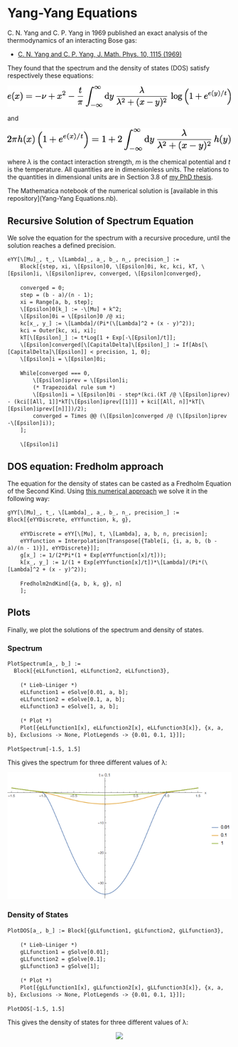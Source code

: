# Yang-Yang Equations

C. N. Yang and C. P. Yang in 1969 published an exact analysis of the thermodynamics of an interacting Bose gas:

- [C. N. Yang and C. P. Yang, J. Math. Phys. 10, 1115 (1969)](http://dx.doi.org/10.1063/1.1664947)

They found that the spectrum and the density of states (DOS) satisfy respectively these equations:

<p align="center">
	<img src="Resources/YangYangSpectrum.png">
</p>

and

<p align="center">
	<img src="Resources/YangYangDOS.png">
</p>

where *λ* is the contact interaction strength, *m* is the chemical potential and *t* is the temperature. All quantities are in dimensionless units. The relations to the quantities in dimensional units are in Section 3.8 of [my PhD thesis](http://etheses.bham.ac.uk/6320/1/Bovo15PhD.pdf).

The Mathematica notebook of the numerical solution is [available in this repository](Yang-Yang Equations.nb).

## Recursive Solution of Spectrum Equation

We solve the equation for the spectrum with a recursive procedure, until the solution reaches a defined precision.

```
eYY[\[Mu]_, t_, \[Lambda]_, a_, b_, n_, precision_] :=
	Block[{step, xi, \[Epsilon]0, \[Epsilon]0i, kc, kci, kT, \[Epsilon]i, \[Epsilon]iprev, converged, \[Epsilon]converged},
	
	converged = 0;
	step = (b - a)/(n - 1);
	xi = Range[a, b, step];
	\[Epsilon]0[k_] := -\[Mu] + k^2;
	\[Epsilon]0i = \[Epsilon]0 /@ xi;
	kc[x_, y_] := \[Lambda]/(Pi*(\[Lambda]^2 + (x - y)^2));
	kci = Outer[kc, xi, xi];
	kT[\[Epsilon]_] := t*Log[1 + Exp[-\[Epsilon]/t]];
	\[Epsilon]converged[\[CapitalDelta]\[Epsilon]_] := If[Abs[\[CapitalDelta]\[Epsilon]] < precision, 1, 0];
	\[Epsilon]i = \[Epsilon]0i;
	
	While[converged === 0,
		\[Epsilon]iprev = \[Epsilon]i;
		(* Trapezoidal rule sum *)
		\[Epsilon]i = \[Epsilon]0i - step*(kci.(kT /@ \[Epsilon]iprev) - (kci[[All, 1]]*kT[\[Epsilon]iprev[[1]]] + kci[[All, n]]*kT[\[Epsilon]iprev[[n]]])/2); 
		converged = Times @@ (\[Epsilon]converged /@ (\[Epsilon]iprev -\[Epsilon]i));
	];
	
	\[Epsilon]i]
```

## DOS equation: Fredholm approach

The equation for the density of states can be casted as a Fredholm Equation of the Second Kind. Using [this numerical approach](../Lieb-Liniger%20Equations) we solve it in the following way:

```
gYY[\[Mu]_, t_, \[Lambda]_, a_, b_, n_, precision_] := Block[{eYYDiscrete, eYYfunction, k, g},
	
	eYYDiscrete = eYY[\[Mu], t, \[Lambda], a, b, n, precision];
	eYYfunction = Interpolation[Transpose[{Table[i, {i, a, b, (b - a)/(n - 1)}], eYYDiscrete}]];
	g[x_] := 1/(2*Pi*(1 + Exp[eYYfunction[x]/t]));
	k[x_, y_] := 1/(1 + Exp[eYYfunction[x]/t])*\[Lambda]/(Pi*(\[Lambda]^2 + (x - y)^2));
	
	Fredholm2ndKind[{a, b, k, g}, n]
	];
```

## Plots

Finally, we plot the solutions of the spectrum and density of states.

### Spectrum

```
PlotSpectrum[a_, b_] := 
  Block[{eLLfunction1, eLLfunction2, eLLfunction3},

	(* Lieb-Liniger *)
	eLLfunction1 = eSolve[0.01, a, b];
	eLLfunction2 = eSolve[0.1, a, b];
	eLLfunction3 = eSolve[1, a, b];

	(* Plot *)
	Plot[{eLLfunction1[x], eLLfunction2[x], eLLfunction3[x]}, {x, a, b}, Exclusions -> None, PlotLegends -> {0.01, 0.1, 1}]];

PlotSpectrum[-1.5, 1.5]
```

This gives the spectrum for three different values of λ:

<p align="center">
	<img src="Resources/Spectrum.gif">
</p>

### Density of States

```
PlotDOS[a_, b_] := Block[{gLLfunction1, gLLfunction2, gLLfunction3},

	(* Lieb-Liniger *)
	gLLfunction1 = gSolve[0.01];
	gLLfunction2 = gSolve[0.1];
	gLLfunction3 = gSolve[1];
	
	(* Plot *)
	Plot[{gLLfunction1[x], gLLfunction2[x], gLLfunction3[x]}, {x, a, b}, Exclusions -> None, PlotLegends -> {0.01, 0.1, 1}]];

PlotDOS[-1.5, 1.5]
```

This gives the density of states for three different values of λ:

<p align="center">
	<img src="Resources/DOS.png">
</p>
